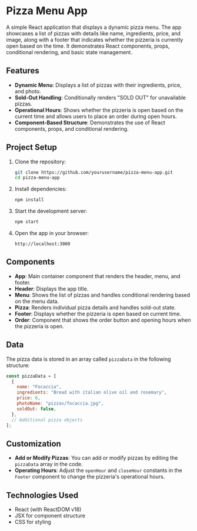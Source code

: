 # Pizza Menu App

A simple React application that displays a dynamic pizza menu. The app showcases a list of pizzas with details like name, ingredients, price, and image, along with a footer that indicates whether the pizzeria is currently open based on the time. It demonstrates React components, props, conditional rendering, and basic state management.

## Features

- **Dynamic Menu**: Displays a list of pizzas with their ingredients, price, and photo.
- **Sold-Out Handling**: Conditionally renders "SOLD OUT" for unavailable pizzas.
- **Operational Hours**: Shows whether the pizzeria is open based on the current time and allows users to place an order during open hours.
- **Component-Based Structure**: Demonstrates the use of React components, props, and conditional rendering.

## Project Setup

1. Clone the repository:
   ```bash
   git clone https://github.com/yourusername/pizza-menu-app.git
   cd pizza-menu-app
   ```

2. Install dependencies:
   ```bash
   npm install
   ```

3. Start the development server:
   ```bash
   npm start
   ```

4. Open the app in your browser:
   ```
   http://localhost:3000
   ```

## Components

- **App**: Main container component that renders the header, menu, and footer.
- **Header**: Displays the app title.
- **Menu**: Shows the list of pizzas and handles conditional rendering based on the menu data.
- **Pizza**: Renders individual pizza details and handles sold-out state.
- **Footer**: Displays whether the pizzeria is open based on current time.
- **Order**: Component that shows the order button and opening hours when the pizzeria is open.

## Data

The pizza data is stored in an array called `pizzaData` in the following structure:

```javascript
const pizzaData = [
  {
    name: "Focaccia",
    ingredients: "Bread with italian olive oil and rosemary",
    price: 6,
    photoName: "pizzas/focaccia.jpg",
    soldOut: false,
  },
  // Additional pizza objects
];
```

## Customization

- **Add or Modify Pizzas**: You can add or modify pizzas by editing the `pizzaData` array in the code.
- **Operating Hours**: Adjust the `openHour` and `closeHour` constants in the `Footer` component to change the pizzeria's operational hours.

## Technologies Used

- React (with ReactDOM v18)
- JSX for component structure
- CSS for styling
